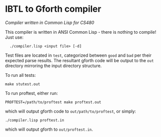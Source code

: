 IBTL to Gforth compiler
=======================
_Compiler written in Common Lisp for CS480_

This compiler is written in ANSI Common Lisp - there is nothing to compile!
Just use:

```
  ./compiler.lisp <input file> [-d]
```

Test files are located in `test`, categorized between `good` and `bad` per
their expected parse results. The resultant gforth code will be output to the
`out` directory mirroring the input directory structure.

To run all tests:

```
make stutest.out
```

To run proftest, either run:

```
PROFTEST=/path/to/proftest make proftest.out
```

which will output gforth code to `out/path/to/proftest`, or simply:

```
./compiler.lisp proftest.in
```

which will output gforth to `out/proftest.in`.
